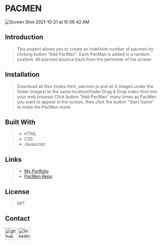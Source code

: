 # **PACMEN**
![Screen Shot 2021-10-21 at 10 06 42 AM](https://user-images.githubusercontent.com/88118070/138324880-899a3556-222d-4ace-bcae-02d2f6d64a7d.png)

## Introduction
> This project allows you to create an indefinite number of pacmen by clicking button "Add PacMan". Each PacMan is added in a random position. All pacmen bounce back from the perimeter of the screen

## Installation
>  Download all files (index.html, pacmen.js and all 4 images under the folder images) to the same location/folder
>  Drag & Drop index html into your web browser
>  Click button "Add PacMan" many times as PacMen you want to appear in the screen, then click the button "Start Game" to make the PacMen move

## Built With
>- HTML
>- CSS
>- Javascript

## Links
>- [My Portfolio](https://github.com/martha-moreno/martha-moreno.github.io)
>- [PacMen Repo](https://github.com/martha-moreno/PacMen)

## License
> MIT

## Contact
  [<img src='https://cdn.jsdelivr.net/npm/simple-icons@3.0.1/icons/github.svg' alt='github' height='40'>](https://github.com/martha-moreno/martha-moreno.github.io)  [<img src='https://cdn.jsdelivr.net/npm/simple-icons@3.0.1/icons/linkedin.svg' alt='linkedin' height='40'>](https://www.linkedin.com/in/martha-gissela-moreno/)  

